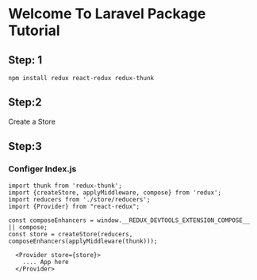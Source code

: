 # Welcome To Laravel Package Tutorial
## Step: 1
`npm install redux react-redux redux-thunk`

## Step:2
 Create a Store

## Step:3
### Configer Index.js

```
import thunk from 'redux-thunk';
import {createStore, applyMiddleware, compose} from 'redux';
import reducers from './store/reducers';
import {Provider} from "react-redux";

const composeEnhancers = window.__REDUX_DEVTOOLS_EXTENSION_COMPOSE__ || compose;
const store = createStore(reducers, composeEnhancers(applyMiddleware(thunk)));

```

```
  <Provider store={store}>
    .... App here
  </Provider>
```
